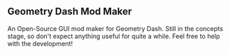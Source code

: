 ## Geometry Dash Mod Maker

An Open-Source GUI mod maker for Geometry Dash.
Still in the concepts stage, so don't expect anything useful for quite a while.
Feel free to help with the development!

